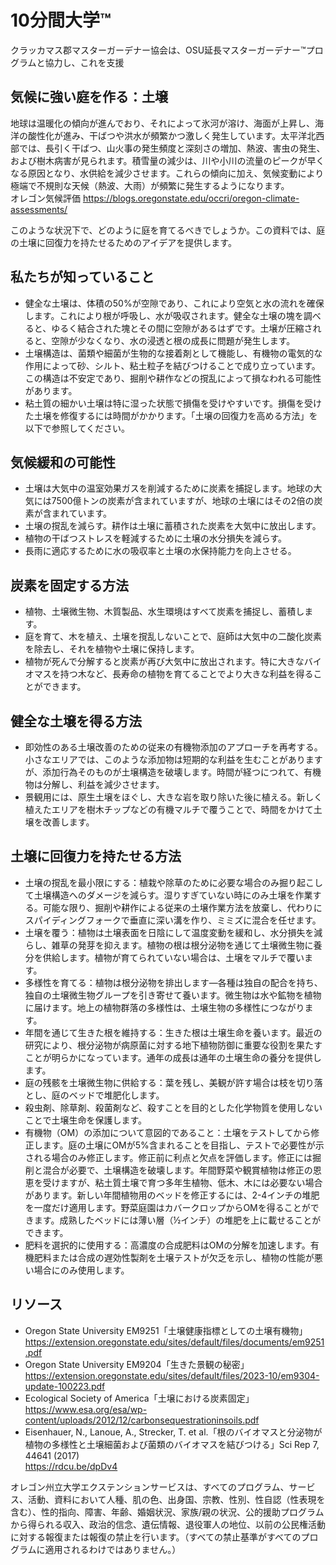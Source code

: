 # 10分間大学™  
クラッカマス郡マスターガーデナー協会は、OSU延長マスターガーデナー™プログラムと協力し、これを支援  

## 気候に強い庭を作る：土壌  
地球は温暖化の傾向が進んでおり、それによって氷河が溶け、海面が上昇し、海洋の酸性化が進み、干ばつや洪水が頻繁かつ激しく発生しています。太平洋北西部では、長引く干ばつ、山火事の発生頻度と深刻さの増加、熱波、害虫の発生、および樹木病害が見られます。積雪量の減少は、川や小川の流量のピークが早くなる原因となり、水供給を減少させます。これらの傾向に加え、気候変動により極端で不規則な天候（熱波、大雨）が頻繁に発生するようになります。  
オレゴン気候評価 https://blogs.oregonstate.edu/occri/oregon-climate-assessments/  

このような状況下で、どのように庭を育てるべきでしょうか。この資料では、庭の土壌に回復力を持たせるためのアイデアを提供します。  

## 私たちが知っていること  
- 健全な土壌は、体積の50%が空隙であり、これにより空気と水の流れを確保します。これにより根が呼吸し、水が吸収されます。健全な土壌の塊を調べると、ゆるく結合された塊とその間に空隙があるはずです。土壌が圧縮されると、空隙が少なくなり、水の浸透と根の成長に問題が発生します。  
- 土壌構造は、菌類や細菌が生物的な接着剤として機能し、有機物の電気的な作用によって砂、シルト、粘土粒子を結びつけることで成り立っています。この構造は不安定であり、掘削や耕作などの撹乱によって損なわれる可能性があります。  
- 粘土質の細かい土壌は特に湿った状態で損傷を受けやすいです。損傷を受けた土壌を修復するには時間がかかります。「土壌の回復力を高める方法」を以下で参照してください。  

## 気候緩和の可能性  
- 土壌は大気中の温室効果ガスを削減するために炭素を捕捉します。地球の大気には7500億トンの炭素が含まれていますが、地球の土壌にはその2倍の炭素が含まれています。  
- 土壌の撹乱を減らす。耕作は土壌に蓄積された炭素を大気中に放出します。  
- 植物の干ばつストレスを軽減するために土壌の水分損失を減らす。  
- 長雨に適応するために水の吸収率と土壌の水保持能力を向上させる。  

## 炭素を固定する方法  
- 植物、土壌微生物、木質製品、水生環境はすべて炭素を捕捉し、蓄積します。  
- 庭を育て、木を植え、土壌を撹乱しないことで、庭師は大気中の二酸化炭素を除去し、それを植物や土壌に保持します。  
- 植物が死んで分解すると炭素が再び大気中に放出されます。特に大きなバイオマスを持つ木など、長寿命の植物を育てることでより大きな利益を得ることができます。  

## 健全な土壌を得る方法  
- 即効性のある土壌改善のための従来の有機物添加のアプローチを再考する。小さなエリアでは、このような添加物は短期的な利益を生むことがありますが、添加行為そのものが土壌構造を破壊します。時間が経つにつれて、有機物は分解し、利益を減少させます。  
- 景観用には、原生土壌をほぐし、大きな岩を取り除いた後に植える。新しく植えたエリアを樹木チップなどの有機マルチで覆うことで、時間をかけて土壌を改善します。  

## 土壌に回復力を持たせる方法  
- 土壌の撹乱を最小限にする：植栽や除草のために必要な場合のみ掘り起こして土壌構造へのダメージを減らす。湿りすぎていない時にのみ土壌を作業する。可能な限り、掘削や耕作による従来の土壌作業方法を放棄し、代わりにスパイディングフォークで垂直に深い溝を作り、ミミズに混合を任せます。  
- 土壌を覆う：植物は土壌表面を日陰にして温度変動を緩和し、水分損失を減らし、雑草の発芽を抑えます。植物の根は根分泌物を通じて土壌微生物に養分を供給します。植物が育てられていない場合は、土壌をマルチで覆います。  
- 多様性を育てる：植物は根分泌物を排出します—各種は独自の配合を持ち、独自の土壌微生物グループを引き寄せて養います。微生物は水や鉱物を植物に届けます。地上の植物群落の多様性は、土壌生物の多様性につながります。  
- 年間を通じて生きた根を維持する：生きた根は土壌生命を養います。最近の研究により、根分泌物が病原菌に対する地下植物防御に重要な役割を果たすことが明らかになっています。通年の成長は通年の土壌生命の養分を提供します。  
- 庭の残骸を土壌微生物に供給する：葉を残し、美観が許す場合は枝を切り落とし、庭のベッドで堆肥化します。  
- 殺虫剤、除草剤、殺菌剤など、殺すことを目的とした化学物質を使用しないことで土壌生命を保護します。  
- 有機物（OM）の添加について意図的であること：土壌をテストしてから修正します。庭の土壌にOMが5%含まれることを目指し、テストで必要性が示される場合のみ修正します。修正前に利点と欠点を評価します。修正には掘削と混合が必要で、土壌構造を破壊します。年間野菜や観賞植物は修正の恩恵を受けますが、粘土質土壌で育つ多年生植物、低木、木には必要ない場合があります。新しい年間植物用のベッドを修正するには、2-4インチの堆肥を一度だけ適用します。野菜庭園はカバークロップからOMを得ることができます。成熟したベッドには薄い層（½インチ）の堆肥を上に載せることができます。  
- 肥料を選択的に使用する：高濃度の合成肥料はOMの分解を加速します。有機肥料または合成の遅効性製剤を土壌テストが欠乏を示し、植物の性能が悪い場合にのみ使用します。  

## リソース  
- Oregon State University EM9251「土壌健康指標としての土壌有機物」  
https://extension.oregonstate.edu/sites/default/files/documents/em9251.pdf  
- Oregon State University EM9204「生きた景観の秘密」  
https://extension.oregonstate.edu/sites/default/files/2023-10/em9304-update-100223.pdf  
- Ecological Society of America「土壌における炭素固定」  
https://www.esa.org/esa/wp-content/uploads/2012/12/carbonsequestrationinsoils.pdf  
- Eisenhauer, N., Lanoue, A., Strecker, T. et al.「根のバイオマスと分泌物が植物の多様性と土壌細菌および菌類のバイオマスを結びつける」Sci Rep 7, 44641 (2017)  
https://rdcu.be/dpDv4  

オレゴン州立大学エクステンションサービスは、すべてのプログラム、サービス、活動、資料において人種、肌の色、出身国、宗教、性別、性自認（性表現を含む）、性的指向、障害、年齢、婚姻状況、家族/親の状況、公的援助プログラムから得られる収入、政治的信念、遺伝情報、退役軍人の地位、以前の公民権活動に対する報復または報復の禁止を行います。（すべての禁止基準がすべてのプログラムに適用されるわけではありません。）